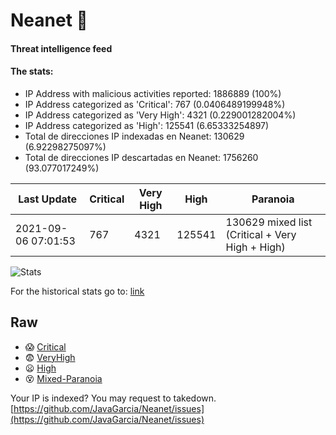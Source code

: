 # Neanet :hocho:
#### Threat intelligence feed
#### The stats:

- IP Address with malicious activities reported: 1886889 (100%)
- IP Address categorized as 'Critical':  767 (0.0406489199948%)
- IP Address categorized as 'Very High':  4321 (0.229001282004%)
- IP Address categorized as 'High':  125541 (6.65333254897)
- Total de direcciones IP indexadas en Neanet:  130629 (6.92298275097%)
- Total de direcciones IP descartadas en Neanet:  1756260 (93.077017249%)

| Last Update | Critical | Very High | High | Paranoia |
| --- | --- | --- | --- | --- |
| 2021-09-06 07:01:53 | 767 | 4321 | 125541 | 130629 mixed list (Critical + Very High + High)|

![Stats](https://docs.google.com/spreadsheets/d/e/2PACX-1vSnaNMIXVabIpDJjufMlzH7poXnshF3mgd8Is1g9ytUEzVsP5my4Trn8f-xkoLLQ38xpL3HtmUexLo6/pubchart?oid=501124687&format=image)

For the historical stats go to: [link](/stats.csv)
## Raw
- :scream: [Critical](https://raw.githubusercontent.com/JavaGarcia/Neanet/master/blacklists/neanet_critical.txt)
- :fearful: [VeryHigh](https://raw.githubusercontent.com/JavaGarcia/Neanet/master/blacklists/neanet_veryHigh.txtt)
- :frowning: [High](https://raw.githubusercontent.com/JavaGarcia/Neanet/master/blacklists/neanet_high.txt)
- :dizzy_face: [Mixed-Paranoia](https://raw.githubusercontent.com/JavaGarcia/Neanet/master/blacklists/neanet_all.txt)


Your IP is indexed? You may request to takedown. [https://github.com/JavaGarcia/Neanet/issues](https://github.com/JavaGarcia/Neanet/issues)




























































































































































































































































































































































































































































































































































































































































































































































































































































































































































































































































































































































































































































































































































































































































































































































































































































































































































































































































































































































































































































































































































































































































































































































































































































































































































































































































































































































































































































































































































































































































































































































































































































































































































































































































































































































































































































































































































































































































































































































































































































































































































































































































































































































































































































































































































































































































































































































































































































































































































































































































































































































































































































































































































































































































































































































































































































































































































































































































































































































































































































































































































































































































































































































































































































































































































































































































































































































































































































































































































































































































































































































































































































































































































































































































































































































































































































































































































































































































































































































































































































































































































































































































































































































































































































































































































































































































































































































